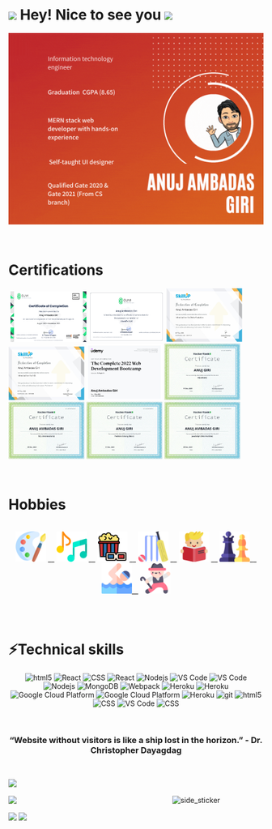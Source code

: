 <h1><img src="https://emojis.slackmojis.com/emojis/images/1531849430/4246/blob-sunglasses.gif?1531849430" width="30"/> Hey! Nice to see you <img height="40" src="https://emoji.gg/assets/emoji/7333-parrotdance.gif"></h1>
<p align="left">
<img src="Orange and White Funny Dating Animated Presentation.gif" alt="nametag" >
</p>
<br />
<h1>Certifications</h1>
<p>
   <img />
   <img src="GuviCertification - 5hUR968Z9J315fM068.png"  width="150" /> 
   <img src="guvi js.png"  width="150" /> 
   <img src="data analy (1).png"  width="150" />  
   <img src="sql basic.png"  width="150" /> 
    <img src="udmey ui.png"  width="150" />  
    <img src="hacker rank sql basic.png"  width="150" />   
   <img src="download (3).png"  width="150" /> 
    <img src="Algorithm problem solving.png"  width="150" />  
    <img src="download (2).png"  width="150" />   
    
</p>
<br />
<!-- <h1>Certifications</h1>
<p>
   <img />
   <img src="sql_5_star.png"  width="100" /> 
    <img src="Untitled_design-removebg-preview.png"  width="200" />  
    <img src="10_days_of_javascript_5_star.png"  width="100" />   
    
</p>
<br /> -->
<h1>Hobbies</h1>
<p align="center" >
   <br />
   <img src="artist.png"  width="60" />
   __
   <img src="music-note.png"  width="60"/>
  __
   <img src="movie.png"  width="60"/>
   __
   <img src="cricket.png"  width="60"/>
   __
   <img src="read.png"  width="60"/>
   __
   <img src="chess.png"  width="60"/>__
   <img src="swimmer.png"  width="60"/>__
   <img src="tap-dance.png"  width="60"/>
   </p>

<br />

<!-- * 🌐 You can see some of my projects on [my portfolio]() -->

<br />

<h1>⚡Technical skills</h1>
<p align="center">
   <img alt="html5" src="https://img.shields.io/badge/-HTML-E34F26?style=flat-square&logo=html5&logoColor=white" />
   <img alt="React" src="https://img.shields.io/badge/-CSS-45b8d8?style=flat-square&logo=CSS3&logoColor=white" />
  <img alt="CSS" src="https://img.shields.io/badge/-JavaScript-764ABC?style=flat-square&logo=JavaScript&logoColor=white" />
  <img alt="React" src="https://img.shields.io/badge/-React-45b8d8?style=flat-square&logo=react&logoColor=white" />
  <img alt="Nodejs" src="https://img.shields.io/badge/-Nodejs-43853d?style=flat-square&logo=Node.js&logoColor=white" />
     <img alt="VS Code" src="https://img.shields.io/badge/-VS_Code-007ACC?style=flat-square&logo=visual-studio-code&logoColor=white" /> 
    <img alt="VS Code" src="https://img.shields.io/badge/-AWS-007ACC?style=flat-square&logo=AWS&logoColor=red" /> 
  <img alt="Nodejs" src="https://img.shields.io/badge/-Express-43853d?style=flat-square&logo=Node.js&logoColor=white" />
   <img alt="MongoDB" src="https://img.shields.io/badge/-MongoDB-13aa52?style=flat-square&logo=mongodb&logoColor=white" />
  <img alt="Webpack" src="https://img.shields.io/badge/-Mongoose-8DD6F9?style=flat-square&logo=Mongoose&logoColor=white" />
  <img alt="Heroku" src="https://img.shields.io/badge/-Sql-430098?style=flat-square&logo=sql&logoColor=white" />
  <img alt="Heroku" src="https://img.shields.io/badge/-Algorithm and data structure-430098?style=flat-square&logo=Algorithm and data structure&logoColor=white" />
  <img alt="Google Cloud Platform" src="https://img.shields.io/badge/-Google_Cloud_Platform-1a73e8?style=flat-square&logo=google-cloud&logoColor=white" />
    <img alt="Google Cloud Platform" src="https://img.shields.io/badge/-C/C++-1a73e8?style=flat-square&logo=C&logoColor=white" />
  <img alt="Heroku" src="https://img.shields.io/badge/-Heroku-430098?style=flat-square&logo=heroku&logoColor=white" />
   <img alt="git" src="https://img.shields.io/badge/-Git-F05032?style=flat-square&logo=git&logoColor=white" />
  <img alt="html5" src="https://img.shields.io/badge/-MUI-E34F26?style=flat-square&logo=MUI&logoColor=white" />
   <img alt="CSS" src="https://img.shields.io/badge/-Bootstrap-764ABC?style=flat-square&logo=Bootstrap&logoColor=white" />
  <img alt="VS Code" src="https://img.shields.io/badge/-VS_Code-007ACC?style=flat-square&logo=visual-studio-code&logoColor=white" /> 
<img alt="CSS" src="https://img.shields.io/badge/-Atom-764ABC?style=flat-square&logo=Atom&logoColor=white" />
  
</p>

<br />

<h3 align="center" color="red" border="1px solid white">  “Website without visitors is like a ship lost in the horizon.” - Dr. Christopher Dayagdag </h3>
<br />

<a><img src="https://user-images.githubusercontent.com/73097560/115834477-dbab4500-a447-11eb-908a-139a6edaec5c.gif"></a>
<p>
<img align="right" width="180" alt="side_sticker" src="https://media.giphy.com/media/TEnXkcsHrP4YedChhA/giphy.gif" />

<img src="https://github-readme-stats.vercel.app/api?username=anujgiri20&show_icons=true&theme=radical" />
</p>
<img src="https://github-readme-streak-stats.herokuapp.com/?user=anujgiri20&theme=radical" />

<img src="https://github-readme-stats.vercel.app/api/top-langs/?username=anujgiri20&layout=compact&theme=radical&langs_count=6" />



<!-- snake -->
<!--<img alt="contribution"  src="https://github.com/anujgiri20/anujgiri20/blob/output/github-contribution-grid-snake.svg" />
-->



<!--
**anujgiri20/anujgiri20** is a ✨ _special_ ✨ repository because its `README.md` (this file) appears on your GitHub profile.

Here are some ideas to get you started:

- 🔭 I’m currently working on ...
- 🌱 I’m currently learning ...
- 👯 I’m looking to collaborate on ...
- 🤔 I’m looking for help with ...
- 💬 Ask me about ...
- 📫 How to reach me: ...
- 😄 Pronouns: ...
- ⚡ Fun fact: ...
-->
